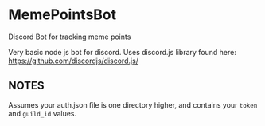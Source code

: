 # MemePointsBot
Discord Bot for tracking meme points

Very basic node js bot for discord.
Uses discord.js library found here: https://github.com/discordjs/discord.js/

## NOTES
Assumes your auth.json file is one directory higher, and contains your `token` and `guild_id` values.
